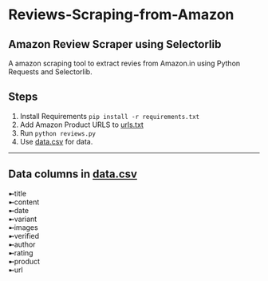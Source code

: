 # Reviews-Scraping-from-Amazon
<h2>Amazon Review Scraper using Selectorlib </h2>

A amazon scraping tool to extract revies from Amazon.in using Python Requests and Selectorlib.

## Steps
1. Install Requirements `pip install -r requirements.txt`
2. Add Amazon Product URLS to [urls.txt](urls.txt)
3. Run `python reviews.py`
4. Use [data.csv](data.csv) for data.
<hr>

## Data columns in [data.csv](data.csv)
➼title<br>
➼content<br>
➼date	<br>
➼variant	<br>
➼images	<br>
➼verified	<br>
➼author<br>
➼rating	<br>
➼product	<br>
➼url<br>



